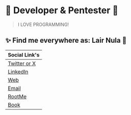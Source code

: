 # 👾 Developer & Pentester 🤖
> I LOVE PROGRAMMING!
## ✨ Find me everywhere as: Lair Nula 👻

|  Social Link's | 
|--------------|
| [Twitter or X ](https://x.com/lair_nula)     |
| [LinkedIn](https://www.linkedin.com/in/lair-nula/)     |
| [Web](https://lairnula.com.mx)     |
| [Email](mailto:contact@lairnula.com.mx)     |
| [RootMe](https://www.root-me.org/lair_nula?inc=info&lang=es)     |
| [Book](https://book.lairnula.com.mx/)     |

